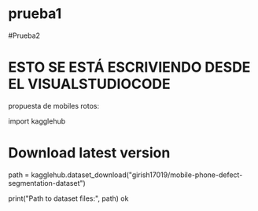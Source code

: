 # prueba1

#Prueba2
# ESTO SE ESTÁ ESCRIVIENDO DESDE EL VISUALSTUDIOCODE

propuesta de mobiles rotos:

import kagglehub

# Download latest version
path = kagglehub.dataset_download("girish17019/mobile-phone-defect-segmentation-dataset")

print("Path to dataset files:", path)
ok
